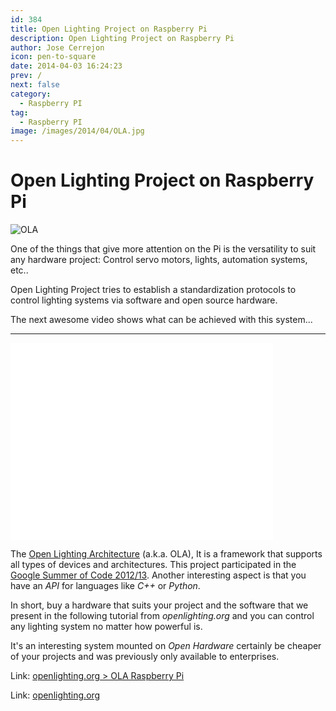 ```yaml
---
id: 384
title: Open Lighting Project on Raspberry Pi
description: Open Lighting Project on Raspberry Pi
author: Jose Cerrejon
icon: pen-to-square
date: 2014-04-03 16:24:23
prev: /
next: false
category:
  - Raspberry PI
tag:
  - Raspberry PI
image: /images/2014/04/OLA.jpg
---
```


# Open Lighting Project on Raspberry Pi

![OLA](/images/2014/04/OLA.jpg)

One of the things that give more attention on the Pi is the versatility to suit any hardware project: Control servo motors, lights, automation systems, etc..

Open Lighting Project tries to establish a standardization protocols to control lighting systems via software and open source hardware. 

The next awesome video shows what can be achieved with this system...

- - -
<iframe width="420" height="315" src="//www.youtube.com/embed/2N-ou0gZeOE" frameborder="0" allowfullscreen></iframe>

The [Open Lighting Architecture](http://www.opendmx.net/index.php/OLA) (a.k.a. OLA), It is a framework that supports all types of devices and architectures. This project participated in the [Google Summer of Code 2012/13](http://www.openlighting.org/openlightingproject/gsoc/). Another interesting aspect is that you have an *API* for languages like *C++* or *Python*.

In short, buy a hardware that suits your project and the software that we present in the following tutorial from *openlighting.org* and you can control any lighting system no matter how powerful is. 

It's an interesting system mounted on *Open Hardware* certainly be cheaper of your projects and was previously only available to enterprises.

Link: [openlighting.org > OLA Raspberry Pi](http://www.openlighting.org/ola/tutorials/ola-on-raspberry-pi/)

Link: [openlighting.org](http://www.openlighting.org)